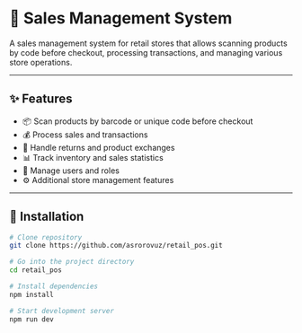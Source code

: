 # 🛒 Sales Management System

A sales management system for retail stores that allows scanning products by code before checkout, processing transactions, and managing various store operations.

---

## ✨ Features
- 📦 Scan products by barcode or unique code before checkout  
- 💰 Process sales and transactions  
- 🔄 Handle returns and product exchanges  
- 📊 Track inventory and sales statistics  
- 👥 Manage users and roles  
- ⚙️ Additional store management features  

---

## 🚀 Installation
```bash
# Clone repository
git clone https://github.com/asrorovuz/retail_pos.git

# Go into the project directory
cd retail_pos

# Install dependencies
npm install

# Start development server
npm run dev
